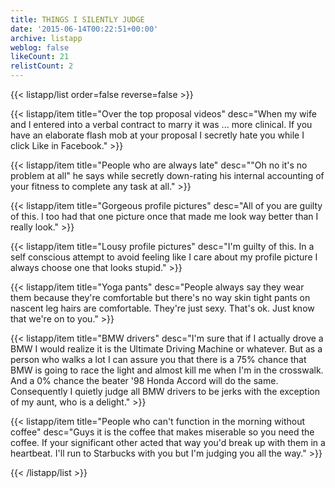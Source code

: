 ```yaml
---
title: THINGS I SILENTLY JUDGE
date: '2015-06-14T00:22:51+00:00'
archive: listapp
weblog: false
likeCount: 21
relistCount: 2
---
```



{{< listapp/list order=false reverse=false >}}

   {{< listapp/item title="Over the top proposal videos"
      desc="When my wife and I entered into a verbal contract to marry it was ... more clinical. If you have an elaborate flash mob at your proposal I secretly hate you while I click Like in Facebook." >}}

   {{< listapp/item title="People who are always late"
      desc="\"Oh no it's no problem at all\" he says while secretly down-rating his internal accounting of your fitness to complete any task at all." >}}

   {{< listapp/item title="Gorgeous profile pictures"
      desc="All of you are guilty of this. I too had that one picture once that made me look way better than I really look." >}}

   {{< listapp/item title="Lousy profile pictures"
      desc="I'm guilty of this. In a self conscious attempt to avoid feeling like I care about my profile picture I always choose one that looks stupid." >}}

   {{< listapp/item title="Yoga pants"
      desc="People always say they wear them because they're comfortable but there's no way skin tight pants on nascent leg hairs are comfortable. They're just sexy. That's ok. Just know that we're on to you." >}}

   {{< listapp/item title="BMW drivers"
      desc="I'm sure that if I actually drove a BMW I would realize it is the Ultimate Driving Machine or whatever. But as a person who walks a lot I can assure you that there is a 75% chance that BMW is going to race the light and almost kill me when I'm in the crosswalk. And a 0% chance the beater '98 Honda Accord will do the same. Consequently I quietly judge all BMW drivers to be jerks with the exception of my aunt, who is a delight." >}}

   {{< listapp/item title="People who can't function in the morning without coffee"
      desc="Guys it is the coffee that makes miserable so you need the coffee. If your significant other acted that way you'd break up with them in a heartbeat. I'll run to Starbucks with you but I'm judging you all the way." >}}

{{< /listapp/list >}}
